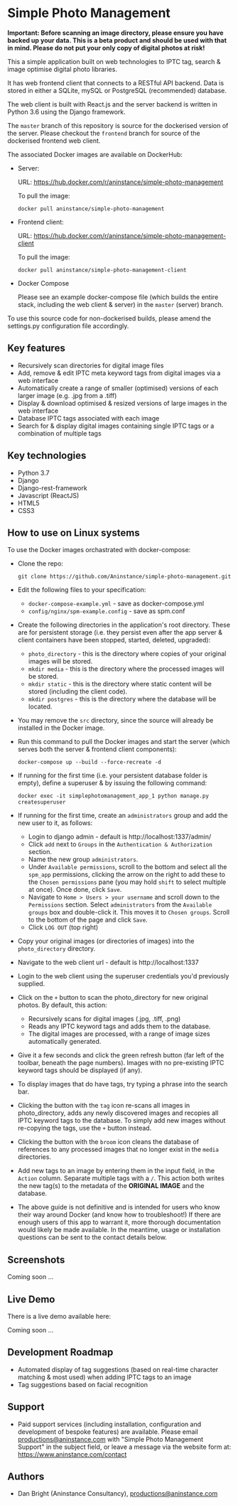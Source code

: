 # Simple Photo Management

**Important: Before scanning an image directory, please ensure you have backed up your data. This is a beta product and should be used with that in mind. Please do not put your only copy of digital photos at risk!**

This a simple application built on web technologies to IPTC tag, search & image optimise digital photo libraries.

It has web frontend client that connects to a RESTful API backend. Data is stored in either a SQLite, mySQL or PostgreSQL (recommended) database.

The web client is built with React.js and the server backend is written in Python 3.6 using the Django framework.

The `master` branch of this repository is source for the dockerised version of the server. Please checkout the `frontend` branch for source of the dockerised frontend web client.

The associated Docker images are available on DockerHub:

- Server:

  URL: <https://hub.docker.com/r/aninstance/simple-photo-management>

  To pull the image:

  `docker pull aninstance/simple-photo-management`

- Frontend client:

  URL: <https://hub.docker.com/r/aninstance/simple-photo-management-client>

  To pull the image:

  `docker pull aninstance/simple-photo-management-client`

- Docker Compose

  Please see an example docker-compose file (which builds the entire stack, including the web client & server) in the `master` (server) branch.

To use this source code for non-dockerised builds, please amend the settings.py configuration file accordingly.

## Key features

- Recursively scan directories for digital image files
- Add, remove & edit IPTC meta keyword tags from digital images via a web interface
- Automatically create a range of smaller (optimised) versions of each larger image (e.g. .jpg from a .tiff)
- Display & download optimised & resized versions of large images in the web interface
- Database IPTC tags associated with each image
- Search for & display digital images containing single IPTC tags or a combination of multiple tags

## Key technologies

- Python 3.7
- Django
- Django-rest-framework
- Javascript (ReactJS)
- HTML5
- CSS3

## How to use on Linux systems

To use the Docker images orchastrated with docker-compose:

- Clone the repo:

  `git clone https://github.com/Aninstance/simple-photo-management.git`

- Edit the following files to your specification:

  - `docker-compose-example.yml` - save as docker-compose.yml
  - `config/nginx/spm-example.config` - save as spm.conf

- Create the following directories in the application's root directory. These are for persistent storage (i.e. they persist even after the app server & client containers have been stopped, started, deleted, upgraded):

  - `photo_directory` - this is the directory where copies of your original images will be stored.
  - `mkdir media` - this is the directory where the processed images will be stored.
  - `mkdir static` - this is the directory where static content will be stored (including the client code).
  - `mkdir postgres` - this is the directory where the database will be located.

- You may remove the `src` directory, since the source will already be installed in the Docker image.

- Run this command to pull the Docker images and start the server (which serves both the server & frontend client components):

  `docker-compose up --build --force-recreate -d`

- If running for the first time (i.e. your persistent database folder is empty), define a superuser & by issuing the following command:

  `docker exec -it simplephotomanagement_app_1 python manage.py createsuperuser`

- If running for the first time, create an `administrators` group and add the new user to it, as follows:

  - Login to django admin - default is http://localhost:1337/admin/
  - Click `add` next to `Groups` in the `Authentication & Authorization` section.
  - Name the new group `administrators`.
  - Under `Available permissions`, scroll to the bottom and select all the `spm_app` permissions, clicking the arrow on the right to add these to the `Chosen permissions` pane (you may hold `shift` to select multiple at once). Once done, click `Save`.
  - Navigate to `Home > Users > your username` and scroll down to the `Permissions` section. Select `administrators` from the `Available groups` box and double-click it. This moves it to `Chosen groups`. Scroll to the bottom of the page and click `Save`.
  - Click `LOG OUT` (top right)

- Copy your original images (or directories of images) into the `photo_directory` directory.

- Navigate to the web client url - default is http://localhost:1337

- Login to the web client using the superuser credentials you'd previously supplied.

- Click on the `+` button to scan the photo_directory for new original photos. By default, this action:
  - Recursively scans for digital images (.jpg, .tiff, .png)
  - Reads any IPTC keyword tags and adds them to the database.
  - The digital images are processed, with a range of image sizes automatically generated.
- Give it a few seconds and click the green refresh button (far left of the toolbar, beneath the page numbers). Images with no pre-existing IPTC keyword tags should be displayed (if any).
- To display images that do have tags, try typing a phrase into the search bar.
- Clicking the button with the `tag` icon re-scans all images in photo_directory, adds any newly discovered images and recopies all IPTC keyword tags to the database. To simply add new images without re-copying the tags, use the `+` button instead.
- Clicking the button with the `broom` icon cleans the database of references to any processed images that no longer exist in the `media` directories.
- Add new tags to an image by entering them in the input field, in the `Action` column. Separate multiple tags with a `/`. This action both writes the new tag(s) to the metadata of the **ORIGINAL IMAGE** and the database.
- The above guide is not definitive and is intended for users who know their way around Docker (and know how to troubleshoot!) If there are enough users of this app to warrant it, more thorough documentation would likely be made available. In the meantime, usage or installation questions can be sent to the contact details below.

## Screenshots

Coming soon ...

## Live Demo

There is a live demo available here:

Coming soon ...

## Development Roadmap

- Automated display of tag suggestions (based on real-time character matching & most used) when adding IPTC tags to an image
- Tag suggestions based on facial recognition

## Support

- Paid support services (including installation, configuration and development of bespoke features) are available. Please email productions@aninstance.com with "Simple Photo Management Support" in the subject field, or leave a message via the website form at: https://www.aninstance.com/contact

## Authors

- Dan Bright (Aninstance Consultancy), productions@aninstance.com
